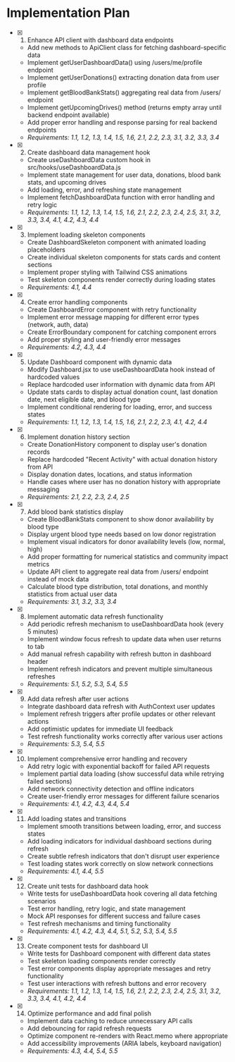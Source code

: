 # Implementation Plan

- [x] 1. Enhance API client with dashboard data endpoints





  - Add new methods to ApiClient class for fetching dashboard-specific data
  - Implement getUserDashboardData() using /users/me/profile endpoint
  - Implement getUserDonations() extracting donation data from user profile
  - Implement getBloodBankStats() aggregating real data from /users/ endpoint
  - Implement getUpcomingDrives() method (returns empty array until backend endpoint available)
  - Add proper error handling and response parsing for real backend endpoints
  - _Requirements: 1.1, 1.2, 1.3, 1.4, 1.5, 1.6, 2.1, 2.2, 2.3, 3.1, 3.2, 3.3, 3.4_

- [x] 2. Create dashboard data management hook



  - Create useDashboardData custom hook in src/hooks/useDashboardData.js
  - Implement state management for user data, donations, blood bank stats, and upcoming drives
  - Add loading, error, and refreshing state management
  - Implement fetchDashboardData function with error handling and retry logic
  - _Requirements: 1.1, 1.2, 1.3, 1.4, 1.5, 1.6, 2.1, 2.2, 2.3, 2.4, 2.5, 3.1, 3.2, 3.3, 3.4, 4.1, 4.2, 4.3, 4.4_

- [x] 3. Implement loading skeleton components



  - Create DashboardSkeleton component with animated loading placeholders
  - Create individual skeleton components for stats cards and content sections
  - Implement proper styling with Tailwind CSS animations
  - Test skeleton components render correctly during loading states
  - _Requirements: 4.1, 4.4_

- [x] 4. Create error handling components



  - Create DashboardError component with retry functionality
  - Implement error message mapping for different error types (network, auth, data)
  - Create ErrorBoundary component for catching component errors
  - Add proper styling and user-friendly error messages
  - _Requirements: 4.2, 4.3, 4.4_

- [x] 5. Update Dashboard component with dynamic data



  - Modify Dashboard.jsx to use useDashboardData hook instead of hardcoded values
  - Replace hardcoded user information with dynamic data from API
  - Update stats cards to display actual donation count, last donation date, next eligible date, and blood type
  - Implement conditional rendering for loading, error, and success states
  - _Requirements: 1.1, 1.2, 1.3, 1.4, 1.5, 1.6, 2.1, 2.2, 2.3, 4.1, 4.2, 4.4_

- [x] 6. Implement donation history section



  - Create DonationHistory component to display user's donation records
  - Replace hardcoded "Recent Activity" with actual donation history from API
  - Display donation dates, locations, and status information
  - Handle cases where user has no donation history with appropriate messaging
  - _Requirements: 2.1, 2.2, 2.3, 2.4, 2.5_

- [x] 7. Add blood bank statistics display





  - Create BloodBankStats component to show donor availability by blood type
  - Display urgent blood type needs based on low donor registration
  - Implement visual indicators for donor availability levels (low, normal, high)
  - Add proper formatting for numerical statistics and community impact metrics
  - Update API client to aggregate real data from /users/ endpoint instead of mock data
  - Calculate blood type distribution, total donations, and monthly statistics from actual user data
  - _Requirements: 3.1, 3.2, 3.3, 3.4_

- [x] 8. Implement automatic data refresh functionality



  - Add periodic refresh mechanism to useDashboardData hook (every 5 minutes)
  - Implement window focus refresh to update data when user returns to tab
  - Add manual refresh capability with refresh button in dashboard header
  - Implement refresh indicators and prevent multiple simultaneous refreshes
  - _Requirements: 5.1, 5.2, 5.3, 5.4, 5.5_

- [x] 9. Add data refresh after user actions



  - Integrate dashboard data refresh with AuthContext user updates
  - Implement refresh triggers after profile updates or other relevant actions
  - Add optimistic updates for immediate UI feedback
  - Test refresh functionality works correctly after various user actions
  - _Requirements: 5.3, 5.4, 5.5_

- [x] 10. Implement comprehensive error handling and recovery



  - Add retry logic with exponential backoff for failed API requests
  - Implement partial data loading (show successful data while retrying failed sections)
  - Add network connectivity detection and offline indicators
  - Create user-friendly error messages for different failure scenarios
  - _Requirements: 4.1, 4.2, 4.3, 4.4, 5.4_

- [x] 11. Add loading states and transitions



  - Implement smooth transitions between loading, error, and success states
  - Add loading indicators for individual dashboard sections during refresh
  - Create subtle refresh indicators that don't disrupt user experience
  - Test loading states work correctly on slow network connections
  - _Requirements: 4.1, 4.4, 5.5_

- [x] 12. Create unit tests for dashboard data hook



  - Write tests for useDashboardData hook covering all data fetching scenarios
  - Test error handling, retry logic, and state management
  - Mock API responses for different success and failure cases
  - Test refresh mechanisms and timing functionality
  - _Requirements: 4.1, 4.2, 4.3, 4.4, 5.1, 5.2, 5.3, 5.4, 5.5_

- [x] 13. Create component tests for dashboard UI



  - Write tests for Dashboard component with different data states
  - Test skeleton loading components render correctly
  - Test error components display appropriate messages and retry functionality
  - Test user interactions with refresh buttons and error recovery
  - _Requirements: 1.1, 1.2, 1.3, 1.4, 1.5, 1.6, 2.1, 2.2, 2.3, 2.4, 2.5, 3.1, 3.2, 3.3, 3.4, 4.1, 4.2, 4.4_

- [x] 14. Optimize performance and add final polish



  - Implement data caching to reduce unnecessary API calls
  - Add debouncing for rapid refresh requests
  - Optimize component re-renders with React.memo where appropriate
  - Add accessibility improvements (ARIA labels, keyboard navigation)
  - _Requirements: 4.3, 4.4, 5.4, 5.5_